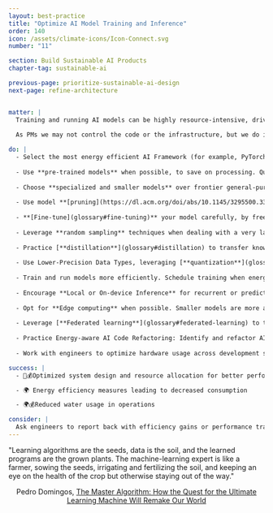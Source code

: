 ```yaml
---
layout: best-practice
title: "Optimize AI Model Training and Inference"
order: 140
icon: /assets/climate-icons/Icon-Connect.svg
number: "11"

section: Build Sustainable AI Products
chapter-tag: sustainable-ai

previous-page: prioritize-sustainable-ai-design
next-page: refine-architecture


matter: |
  Training and running AI models can be highly resource-intensive, driving up costs and carbon emissions. The ICT (Information and Communication Technology) sector already accounts for 2–5% of global emissions and could reach 14% by 2040, [with data centers contributing to almost half of this growth](https://ciandt.com/ca/en-ca/article/climate-crisis-and-technology-sector).
  
  As PMs we may not control the code or the infrastructure, but we do influence key decisions and smart choices—like using smaller models, training efficiently and asking the right questions. This chapter intends to provide you with technical methods that reduce environmental impact, even without clear energy-use data that big tech companies (also main owners of data centers) do not share easily. These techniques don’t just help the planet — they can also speed up your team and reduce infrastructure costs.

do: |
  - Select the most energy efficient AI Framework (for example, PyTorch seems to be more energy efficient during the inference phase and TensorFlow during the training phase)
  
  - Use **pre-trained models** when possible, to save on processing. Quality open source pre-trained models are available to use as is or with transfer learning. E.g.: Mistral, Llama, DeepSeek, Hugging Face.
  
  - Choose **specialized and smaller models** over frontier general-purpose LLMs (e.g., smaller transformer models like [DistilBERT](https://arxiv.org/pdf/2402.13640) for NLP tasks). To overcome skepticism about effectiveness, pilot a smaller model to validate performance parity, sharing results transparently with stakeholders.
  
  - Use model **[pruning](https://dl.acm.org/doi/abs/10.1145/3295500.33561561)** which reduces the complexity of an already trained model by removing unnecessary components. It makes the model smaller and more efficient limiting computation time for your production environment.
  
  - **[Fine-tune](glossary#fine-tuning)** your model carefully, by freezing parameters of pre-trained models and introduce your own subset of parameters.
  
  - Leverage **random sampling** techniques when dealing with a very large dataset allows you to create a representative subset of data for training or evaluation of your model which can significantly reduce computation time
  
  - Practice [**distillation**](glossary#distillation) to transfer knowledge from large, complex models (teachers) to smaller, efficient ones (students), reducing computational resources and energy consumption while maintaining performance.
  
  - Use Lower-Precision Data Types, leveraging [**quantization**](glossary#quantization) (a memory optimization technique of running inference) to shrink model sizes. e.g.: float32, int8
  
  - Train and run models more efficiently. Schedule training when energy is cheaper or greener — like nights or in green-energy regions. Defer or queue time-intensive processes, like large model inferencing, for **batch processing.**
  
  - Encourage **Local or On-device Inference** for recurrent or predictable tasks to reduce cloud dependency.
  
  - Opt for **Edge computing** when possible. Smaller models are more adapted for processing and storage closer to the data source, reducing energy consumption.
  
  - Leverage [**Federated learning**](glossary#federated-learning) to train a ML model across multiple devices or servers holding local data without sharing the actual data to limit model training and reduce processing time.
  
  - Practice Energy-aware AI Code Refactoring: Identify and refactor AI Code Smells that contribute to high energy consumption without sacrificing the accuracy or performance of these models.
  
  - Work with engineers to optimize hardware usage across development stages, set GPU power caps, and leverage batch processing.

success: |
  - 🧑💰Optimized system design and resource allocation for better performance and lower costs

  - 🌍 Energy efficiency measures leading to decreased consumption

  - 🌍💰Reduced water usage in operations

consider: |
  Ask engineers to report back with efficiency gains or performance trade-offs and have regular model reviews where environmental impact is discussed alongside accuracy and latency.
---
```


<div class="bigquote">
  <span class="highlight">"Learning algorithms are the seeds, data is the soil, and the learned programs are the grown plants. The machine-learning expert is like a farmer, sowing the seeds, irrigating and fertilizing the soil, and keeping an eye on the health of the crop but otherwise staying out of the way."</span>
</div>

<p style="text-align:center;">Pedro Domingos, <a href="https://www.goodreads.com/book/show/24612233-the-master-algorithm">The Master Algorithm: How the Quest for the Ultimate Learning Machine Will Remake Our World</a></p>